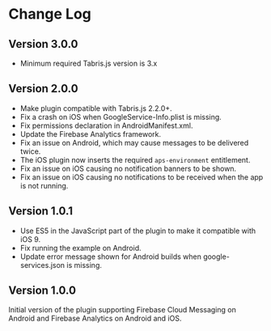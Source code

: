 Change Log
==========

## Version 3.0.0

* Minimum required Tabris.js version is 3.x 

## Version 2.0.0

* Make plugin compatible with Tabris.js 2.2.0+.
* Fix a crash on iOS when GoogleService-Info.plist is missing.
* Fix permissions declaration in AndroidManifest.xml.
* Update the Firebase Analytics framework.
* Fix an issue on Android, which may cause messages to be delivered twice.
* The iOS plugin now inserts the required `aps-environment` entitlement.
* Fix an issue on iOS causing no notification banners to be shown.
* Fix an issue on iOS causing no notifications to be received when the app is not running.

## Version 1.0.1

* Use ES5 in the JavaScript part of the plugin to make it compatible with iOS 9.
* Fix running the example on Android.
* Update error message shown for Android builds when google-services.json is missing.

## Version 1.0.0

Initial version of the plugin supporting Firebase Cloud Messaging on Android and Firebase Analytics on Android and iOS.
